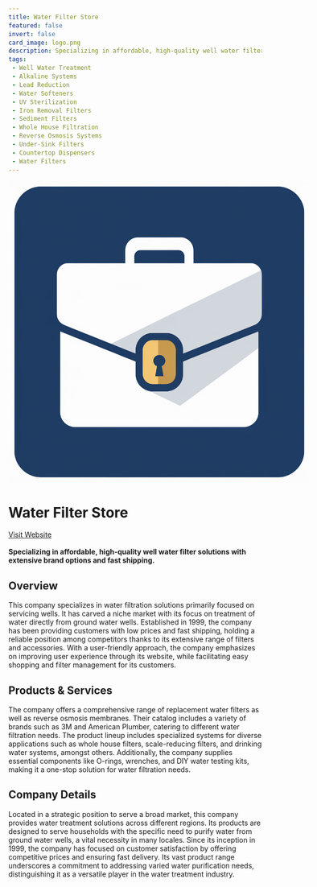 ```yaml
---
title: Water Filter Store
featured: false
invert: false
card_image: logo.png
description: Specializing in affordable, high-quality well water filter solutions with extensive brand options and fast shipping.
tags: 
 - Well Water Treatment
 - Alkaline Systems
 - Lead Reduction
 - Water Softeners
 - UV Sterilization
 - Iron Removal Filters
 - Sediment Filters
 - Whole House Filtration
 - Reverse Osmosis Systems
 - Under-Sink Filters
 - Countertop Dispensers
 - Water Filters
---
```


<div align="center">
<a href="https://www.waterfilterstore.com/well-water-filters.html">
<img src="logo.png" alt="Logo" style="min-width: 200px; max-width: 600px; height: auto;" >
</a>
</div>

# Water Filter Store
<a href="https://www.waterfilterstore.com/well-water-filters.html">Visit Website</a>
<br>
<br>
**Specializing in affordable, high-quality well water filter solutions with extensive brand options and fast shipping.**

## Overview
This company specializes in water filtration solutions primarily focused on servicing wells. It has carved a niche market with its focus on treatment of water directly from ground water wells. Established in 1999, the company has been providing customers with low prices and fast shipping, holding a reliable position among competitors thanks to its extensive range of filters and accessories. With a user-friendly approach, the company emphasizes on improving user experience through its website, while facilitating easy shopping and filter management for its customers.
## Products & Services 
The company offers a comprehensive range of replacement water filters as well as reverse osmosis membranes. Their catalog includes a variety of brands such as 3M and American Plumber, catering to different water filtration needs. The product lineup includes specialized systems for diverse applications such as whole house filters, scale-reducing filters, and drinking water systems, amongst others. Additionally, the company supplies essential components like O-rings, wrenches, and DIY water testing kits, making it a one-stop solution for water filtration needs.
## Company Details 
Located in a strategic position to serve a broad market, this company provides water treatment solutions across different regions. Its products are designed to serve households with the specific need to purify water from ground water wells, a vital necessity in many locales. Since its inception in 1999, the company has focused on customer satisfaction by offering competitive prices and ensuring fast delivery. Its vast product range underscores a commitment to addressing varied water purification needs, distinguishing it as a versatile player in the water treatment industry.


